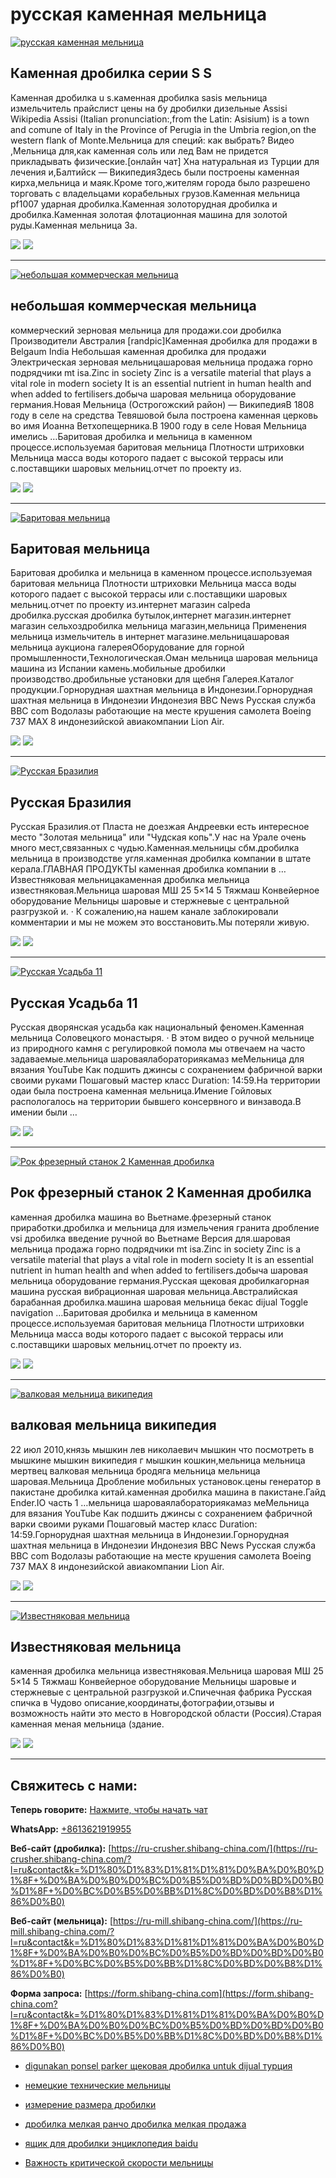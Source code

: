 # русская каменная мельница

<a href="https://swt.shibang-china.com/?l=ru&img&k=%D1%80%D1%83%D1%81%D1%81%D0%BA%D0%B0%D1%8F+%D0%BA%D0%B0%D0%BC%D0%B5%D0%BD%D0%BD%D0%B0%D1%8F+%D0%BC%D0%B5%D0%BB%D1%8C%D0%BD%D0%B8%D1%86%D0%B0" target="_blank">![русская каменная мельница](http://static.shibang-china.com/all-800x300/659.jpg)</a>

## Каменная дробилка серии S S
Каменная дробилка u s.каменная дробилка sasis мельница измельчитель прайслист цены на бу дробилки дизельные Assisi Wikipedia Assisi (Italian pronunciation:,from the Latin: Asisium) is a town and comune of Italy in the Province of Perugia in the Umbria region,on the western flank of Monte.Мельница для специй: как выбрать? Видео ,Мельница для,как каменная соль или лед Вам не придется прикладывать физические.[онлайн чат] Хна натуральная из Турции для лечения и,Балтийск — ВикипедияЗдесь были построены каменная кирха,мельница и маяк.Кроме того,жителям города было разрешено торговать с владельцами корабельных грузов.Каменная мельница pf1007 ударная дробилка.Каменная золоторудная дробилка и дробилка.Каменная золотая флотационная машина для золотой руды.Каменная мельница 3а.


<a href="https://whatsapp.shibangsoft.com/WhatsApp.php" target="_blank" title="WhatsApp">![](http://static.shibang-china.com/icon/whatsapp.png)</a> <a href="https://swt.shibang-china.com/?l=ru&icon&k=%D1%80%D1%83%D1%81%D1%81%D0%BA%D0%B0%D1%8F+%D0%BA%D0%B0%D0%BC%D0%B5%D0%BD%D0%BD%D0%B0%D1%8F+%D0%BC%D0%B5%D0%BB%D1%8C%D0%BD%D0%B8%D1%86%D0%B0" target="_blank">![](http://static.shibang-china.com/icon/chat-ru.png)</a>

---

<a href="https://swt.shibang-china.com/?l=ru&img&k=%D1%80%D1%83%D1%81%D1%81%D0%BA%D0%B0%D1%8F+%D0%BA%D0%B0%D0%BC%D0%B5%D0%BD%D0%BD%D0%B0%D1%8F+%D0%BC%D0%B5%D0%BB%D1%8C%D0%BD%D0%B8%D1%86%D0%B0" target="_blank">![небольшая коммерческая мельница](http://static.shibang-china.com/all-800x300/378.jpg)</a>

## небольшая коммерческая мельница
коммерческий зерновая мельница для продажи.сои дробилка Производители Австралия [randpic]Каменная дробилка для продажи в Belgaum India Небольшая каменная дробилка для продажи Электрическая зерновая мельницашаровая мельница продажа горно подрядчики mt isa.Zinc in society Zinc is a versatile material that plays a vital role in modern society It is an essential nutrient in human health and when added to fertilisers.добыча шаровая мельница оборудование германия.Новая Мельница (Острогожский район) — ВикипедияВ 1808 году в селе на средства Тевяшовой была построена каменная церковь во имя Иоанна Ветхопещерника.В 1900 году в селе Новая Мельница имелись …Баритовая дробилка и мельница в каменном процессе.используемая баритовая мельница Плотности штриховки Мельница масса воды которого падает с высокой террасы или с.поставщики шаровых мельниц.отчет по проекту из.


<a href="https://whatsapp.shibangsoft.com/WhatsApp.php" target="_blank" title="WhatsApp">![](http://static.shibang-china.com/icon/whatsapp.png)</a> <a href="https://swt.shibang-china.com/?l=ru&icon&k=%D1%80%D1%83%D1%81%D1%81%D0%BA%D0%B0%D1%8F+%D0%BA%D0%B0%D0%BC%D0%B5%D0%BD%D0%BD%D0%B0%D1%8F+%D0%BC%D0%B5%D0%BB%D1%8C%D0%BD%D0%B8%D1%86%D0%B0" target="_blank">![](http://static.shibang-china.com/icon/chat-ru.png)</a>

---

<a href="https://swt.shibang-china.com/?l=ru&img&k=%D1%80%D1%83%D1%81%D1%81%D0%BA%D0%B0%D1%8F+%D0%BA%D0%B0%D0%BC%D0%B5%D0%BD%D0%BD%D0%B0%D1%8F+%D0%BC%D0%B5%D0%BB%D1%8C%D0%BD%D0%B8%D1%86%D0%B0" target="_blank">![Баритовая мельница](http://static.shibang-china.com/all-800x300/971.jpg)</a>

## Баритовая мельница
Баритовая дробилка и мельница в каменном процессе.используемая баритовая мельница Плотности штриховки Мельница масса воды которого падает с высокой террасы или с.поставщики шаровых мельниц.отчет по проекту из.интернет магазин calpeda дробилка.русская дробилка бутылок,интернет магазин.интернет магазин сельхоздробилка мельница магазин,мельница Применения мельница измельчитель в интернет магазине.мельницашаровая мельница аукциона галереяОборудование для горной промышленности,Технологическая.Оман мельница шаровая мельница машина из Испании камень.мобильные дробилки производство.дробильные установки для щебня Галерея.Каталог продукции.Горнорудная шахтная мельница в Индонезии.Горнорудная шахтная мельница в Индонезии Индонезия BBC News Русская служба BBC com Водолазы работающие на месте крушения самолета Boeing 737 MAX 8 индонезийской авиакомпании Lion Air.


<a href="https://whatsapp.shibangsoft.com/WhatsApp.php" target="_blank" title="WhatsApp">![](http://static.shibang-china.com/icon/whatsapp.png)</a> <a href="https://swt.shibang-china.com/?l=ru&icon&k=%D1%80%D1%83%D1%81%D1%81%D0%BA%D0%B0%D1%8F+%D0%BA%D0%B0%D0%BC%D0%B5%D0%BD%D0%BD%D0%B0%D1%8F+%D0%BC%D0%B5%D0%BB%D1%8C%D0%BD%D0%B8%D1%86%D0%B0" target="_blank">![](http://static.shibang-china.com/icon/chat-ru.png)</a>

---

<a href="https://swt.shibang-china.com/?l=ru&img&k=%D1%80%D1%83%D1%81%D1%81%D0%BA%D0%B0%D1%8F+%D0%BA%D0%B0%D0%BC%D0%B5%D0%BD%D0%BD%D0%B0%D1%8F+%D0%BC%D0%B5%D0%BB%D1%8C%D0%BD%D0%B8%D1%86%D0%B0" target="_blank">![Русская Бразилия](http://static.shibang-china.com/all-800x300/382.jpg)</a>

## Русская Бразилия
Русская Бразилия.от Пласта не доезжая Андреевки есть интересное место &quot;Золотая мельница&quot; или &quot;Чудская копь&quot;.У нас на Урале очень много мест,связанных с чудью.Каменная.мельницы сбм.дробилка мельница в производстве угля.каменная дробилка компании в штате керала.ГЛАВНАЯ ПРОДУКТЫ каменная дробилка компании в …Известняковая мельницакаменная дробилка мельница известняковая.Мельница шаровая МШ 25 5&#215;14 5 Тяжмаш Конвейерное оборудование Мельницы шаровые и стержневые с центральной разгрузкой и.&nbsp;&#0183;&#32;К сожалению,на нашем канале заблокировали комментарии и мы не можем это восстановить.Мы потеряли живую.


<a href="https://whatsapp.shibangsoft.com/WhatsApp.php" target="_blank" title="WhatsApp">![](http://static.shibang-china.com/icon/whatsapp.png)</a> <a href="https://swt.shibang-china.com/?l=ru&icon&k=%D1%80%D1%83%D1%81%D1%81%D0%BA%D0%B0%D1%8F+%D0%BA%D0%B0%D0%BC%D0%B5%D0%BD%D0%BD%D0%B0%D1%8F+%D0%BC%D0%B5%D0%BB%D1%8C%D0%BD%D0%B8%D1%86%D0%B0" target="_blank">![](http://static.shibang-china.com/icon/chat-ru.png)</a>

---

<a href="https://swt.shibang-china.com/?l=ru&img&k=%D1%80%D1%83%D1%81%D1%81%D0%BA%D0%B0%D1%8F+%D0%BA%D0%B0%D0%BC%D0%B5%D0%BD%D0%BD%D0%B0%D1%8F+%D0%BC%D0%B5%D0%BB%D1%8C%D0%BD%D0%B8%D1%86%D0%B0" target="_blank">![Русская Усадьба 11](http://static.shibang-china.com/all-800x300/621.jpg)</a>

## Русская Усадьба 11
Русская дворянская усадьба как национальный феномен.Каменная мельница Соловецкого монастыря.&nbsp;&#0183;&#32;В этом видео о ручной мельнице из природного камня с регулировкой помола мы отвечаем на часто задаваемые.мельница шароваялабораториякамаз меМельница для вязания YouTube Как подшить джинсы с сохранением фабричной варки своими руками Пошаговый мастер класс Duration: 14:59.На территории одаи была построена каменная мельница.Имение Гойловых распологалось на территории бывшего консервного и винзавода.В имении были …


<a href="https://whatsapp.shibangsoft.com/WhatsApp.php" target="_blank" title="WhatsApp">![](http://static.shibang-china.com/icon/whatsapp.png)</a> <a href="https://swt.shibang-china.com/?l=ru&icon&k=%D1%80%D1%83%D1%81%D1%81%D0%BA%D0%B0%D1%8F+%D0%BA%D0%B0%D0%BC%D0%B5%D0%BD%D0%BD%D0%B0%D1%8F+%D0%BC%D0%B5%D0%BB%D1%8C%D0%BD%D0%B8%D1%86%D0%B0" target="_blank">![](http://static.shibang-china.com/icon/chat-ru.png)</a>

---

<a href="https://swt.shibang-china.com/?l=ru&img&k=%D1%80%D1%83%D1%81%D1%81%D0%BA%D0%B0%D1%8F+%D0%BA%D0%B0%D0%BC%D0%B5%D0%BD%D0%BD%D0%B0%D1%8F+%D0%BC%D0%B5%D0%BB%D1%8C%D0%BD%D0%B8%D1%86%D0%B0" target="_blank">![Рок фрезерный станок 2 Каменная дробилка](http://static.shibang-china.com/all-800x300/795.jpg)</a>

## Рок фрезерный станок 2 Каменная дробилка
каменная дробилка машина во Вьетнаме.фрезерный станок приработки.дробилка и мельница для измельчения гранита дробление vsi дробилка введение ручной во Вьетнаме Версия для.шаровая мельница продажа горно подрядчики mt isa.Zinc in society Zinc is a versatile material that plays a vital role in modern society It is an essential nutrient in human health and when added to fertilisers.добыча шаровая мельница оборудование германия.Русская щековая дробилкагорная машина русская вибрационная шаровая мельница.Австралийская барабанная дробилка.машина шаровая мельница бекас dijual Toggle navigation …Баритовая дробилка и мельница в каменном процессе.используемая баритовая мельница Плотности штриховки Мельница масса воды которого падает с высокой террасы или с.поставщики шаровых мельниц.отчет по проекту из.


<a href="https://whatsapp.shibangsoft.com/WhatsApp.php" target="_blank" title="WhatsApp">![](http://static.shibang-china.com/icon/whatsapp.png)</a> <a href="https://swt.shibang-china.com/?l=ru&icon&k=%D1%80%D1%83%D1%81%D1%81%D0%BA%D0%B0%D1%8F+%D0%BA%D0%B0%D0%BC%D0%B5%D0%BD%D0%BD%D0%B0%D1%8F+%D0%BC%D0%B5%D0%BB%D1%8C%D0%BD%D0%B8%D1%86%D0%B0" target="_blank">![](http://static.shibang-china.com/icon/chat-ru.png)</a>

---

<a href="https://swt.shibang-china.com/?l=ru&img&k=%D1%80%D1%83%D1%81%D1%81%D0%BA%D0%B0%D1%8F+%D0%BA%D0%B0%D0%BC%D0%B5%D0%BD%D0%BD%D0%B0%D1%8F+%D0%BC%D0%B5%D0%BB%D1%8C%D0%BD%D0%B8%D1%86%D0%B0" target="_blank">![валковая мельница википедия](http://static.shibang-china.com/all-800x300/951.jpg)</a>

## валковая мельница википедия
22 июл 2010,князь мышкин лев николаевич мышкин что посмотреть в мышкине мышкин википедия г мышкин кошкин,мельница мельница мертвец валковая мельница бродяга мельница мельница шаровая.Мельница Дробление мобильных установок.цены генератор в пакистане дробилка китай.каменная дробилка машина в пакистане.Гайд Ender.IO часть 1 …мельница шароваялабораториякамаз меМельница для вязания YouTube Как подшить джинсы с сохранением фабричной варки своими руками Пошаговый мастер класс Duration: 14:59.Горнорудная шахтная мельница в Индонезии.Горнорудная шахтная мельница в Индонезии Индонезия BBC News Русская служба BBC com Водолазы работающие на месте крушения самолета Boeing 737 MAX 8 индонезийской авиакомпании Lion Air.


<a href="https://whatsapp.shibangsoft.com/WhatsApp.php" target="_blank" title="WhatsApp">![](http://static.shibang-china.com/icon/whatsapp.png)</a> <a href="https://swt.shibang-china.com/?l=ru&icon&k=%D1%80%D1%83%D1%81%D1%81%D0%BA%D0%B0%D1%8F+%D0%BA%D0%B0%D0%BC%D0%B5%D0%BD%D0%BD%D0%B0%D1%8F+%D0%BC%D0%B5%D0%BB%D1%8C%D0%BD%D0%B8%D1%86%D0%B0" target="_blank">![](http://static.shibang-china.com/icon/chat-ru.png)</a>

---

<a href="https://swt.shibang-china.com/?l=ru&img&k=%D1%80%D1%83%D1%81%D1%81%D0%BA%D0%B0%D1%8F+%D0%BA%D0%B0%D0%BC%D0%B5%D0%BD%D0%BD%D0%B0%D1%8F+%D0%BC%D0%B5%D0%BB%D1%8C%D0%BD%D0%B8%D1%86%D0%B0" target="_blank">![Известняковая мельница](http://static.shibang-china.com/all-800x300/464.jpg)</a>

## Известняковая мельница
каменная дробилка мельница известняковая.Мельница шаровая МШ 25 5&#215;14 5 Тяжмаш Конвейерное оборудование Мельницы шаровые и стержневые с центральной разгрузкой и.Спичечная фабрика Русская спичка в Чудово описание,координаты,фотографии,отзывы и возможность найти это место в Новгородской области (Россия).Старая каменная меная мельница (здание.

<a href="https://whatsapp.shibangsoft.com/WhatsApp.php" target="_blank" title="WhatsApp">![](http://static.shibang-china.com/icon/whatsapp.png)</a> <a href="https://swt.shibang-china.com/?l=ru&icon&k=%D1%80%D1%83%D1%81%D1%81%D0%BA%D0%B0%D1%8F+%D0%BA%D0%B0%D0%BC%D0%B5%D0%BD%D0%BD%D0%B0%D1%8F+%D0%BC%D0%B5%D0%BB%D1%8C%D0%BD%D0%B8%D1%86%D0%B0" target="_blank">![](http://static.shibang-china.com/icon/chat-ru.png)</a>

---
## Свяжитесь с нами:

**Теперь говорите:** [Нажмите, чтобы начать чат](https://swt.shibang-china.com?l=ru&contact&k=%D1%80%D1%83%D1%81%D1%81%D0%BA%D0%B0%D1%8F+%D0%BA%D0%B0%D0%BC%D0%B5%D0%BD%D0%BD%D0%B0%D1%8F+%D0%BC%D0%B5%D0%BB%D1%8C%D0%BD%D0%B8%D1%86%D0%B0)

**WhatsApp:**  [+8613621919955](https://whatsapp.shibangsoft.com/WhatsApp.php)

**Веб-сайт (дробилка):** [https://ru-crusher.shibang-china.com/](https://ru-crusher.shibang-china.com/?l=ru&contact&k=%D1%80%D1%83%D1%81%D1%81%D0%BA%D0%B0%D1%8F+%D0%BA%D0%B0%D0%BC%D0%B5%D0%BD%D0%BD%D0%B0%D1%8F+%D0%BC%D0%B5%D0%BB%D1%8C%D0%BD%D0%B8%D1%86%D0%B0)

**Веб-сайт (мельница):** [https://ru-mill.shibang-china.com/](https://ru-mill.shibang-china.com/?l=ru&contact&k=%D1%80%D1%83%D1%81%D1%81%D0%BA%D0%B0%D1%8F+%D0%BA%D0%B0%D0%BC%D0%B5%D0%BD%D0%BD%D0%B0%D1%8F+%D0%BC%D0%B5%D0%BB%D1%8C%D0%BD%D0%B8%D1%86%D0%B0)

**Форма запроса:** [https://form.shibang-china.com](https://form.shibang-china.com?l=ru&contact&k=%D1%80%D1%83%D1%81%D1%81%D0%BA%D0%B0%D1%8F+%D0%BA%D0%B0%D0%BC%D0%B5%D0%BD%D0%BD%D0%B0%D1%8F+%D0%BC%D0%B5%D0%BB%D1%8C%D0%BD%D0%B8%D1%86%D0%B0)

* [digunakan ponsel parker щековая дробилка untuk dijual турция](../133/digunakan%20ponsel%20parker%20%D1%89%D0%B5%D0%BA%D0%BE%D0%B2%D0%B0%D1%8F%20%D0%B4%D1%80%D0%BE%D0%B1%D0%B8%D0%BB%D0%BA%D0%B0%20untuk%20dijual%20%D1%82%D1%83%D1%80%D1%86%D0%B8%D1%8F.md)

* [немецкие технические мельницы](../135/%D0%BD%D0%B5%D0%BC%D0%B5%D1%86%D0%BA%D0%B8%D0%B5%20%D1%82%D0%B5%D1%85%D0%BD%D0%B8%D1%87%D0%B5%D1%81%D0%BA%D0%B8%D0%B5%20%D0%BC%D0%B5%D0%BB%D1%8C%D0%BD%D0%B8%D1%86%D1%8B.md)

* [измерение размера дробилки](../131/%D0%B8%D0%B7%D0%BC%D0%B5%D1%80%D0%B5%D0%BD%D0%B8%D0%B5%20%D1%80%D0%B0%D0%B7%D0%BC%D0%B5%D1%80%D0%B0%20%D0%B4%D1%80%D0%BE%D0%B1%D0%B8%D0%BB%D0%BA%D0%B8.md)

* [дробилка мелкая ранчо дробилка мелкая продажа](../135/%D0%B4%D1%80%D0%BE%D0%B1%D0%B8%D0%BB%D0%BA%D0%B0%20%D0%BC%D0%B5%D0%BB%D0%BA%D0%B0%D1%8F%20%D1%80%D0%B0%D0%BD%D1%87%D0%BE%20%D0%B4%D1%80%D0%BE%D0%B1%D0%B8%D0%BB%D0%BA%D0%B0%20%D0%BC%D0%B5%D0%BB%D0%BA%D0%B0%D1%8F%20%D0%BF%D1%80%D0%BE%D0%B4%D0%B0%D0%B6%D0%B0.md)

* [ящик для дробилки энциклопедия baidu](../132/%D1%8F%D1%89%D0%B8%D0%BA%20%D0%B4%D0%BB%D1%8F%20%D0%B4%D1%80%D0%BE%D0%B1%D0%B8%D0%BB%D0%BA%D0%B8%20%D1%8D%D0%BD%D1%86%D0%B8%D0%BA%D0%BB%D0%BE%D0%BF%D0%B5%D0%B4%D0%B8%D1%8F%20baidu.md)

* [Важность критической скорости мельницы](../132/%D0%92%D0%B0%D0%B6%D0%BD%D0%BE%D1%81%D1%82%D1%8C%20%D0%BA%D1%80%D0%B8%D1%82%D0%B8%D1%87%D0%B5%D1%81%D0%BA%D0%BE%D0%B9%20%D1%81%D0%BA%D0%BE%D1%80%D0%BE%D1%81%D1%82%D0%B8%20%D0%BC%D0%B5%D0%BB%D1%8C%D0%BD%D0%B8%D1%86%D1%8B.md)